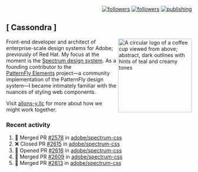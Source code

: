 <p align="right"><a rel="me" href="https://front-end.social/@castastrophe">
    <img alt="followers" title="Follow me on Mastodon" src="https://img.shields.io/mastodon/follow/109297102751309835?domain=https%3A%2F%2Ffront-end.social&label=Follow&logo=mastodon&logoColor=white&style=for-the-badge&labelColor=008080&color=006969"/></a>
  <a href="https://codepen.io/castastrophe/">
    <img alt="followers" title="Follow me on CodePen" src="https://img.shields.io/badge/23-1?color=640464&labelColor=7c007c&style=for-the-badge&logo=codepen&label=Follow"/></a>
<a href="https://castastrophe.medium.com/">
    <img alt="publishing" title="View articles on Medium" src="https://img.shields.io/badge/107-1?color=666&labelColor=444&label=subscribe&logo=medium&logoColor=white&style=for-the-badge"/></a>
</p>

## [&nbsp;Cassondra&nbsp;]

<img align="right" src="https://github-production-user-asset-6210df.s3.amazonaws.com/1840295/253016758-ba468774-1cd3-42c2-8f43-947b5eeb5edf.png" height="200" alt="A circular logo of a coffee cup viewed from above; abstract, dark outlines with hints of teal and creamy tones">

Front-end developer and architect of enterprise-scale design systems for Adobe; previously of Red Hat. My focus at the moment is the [Spectrum design system](https://github.com/adobe/spectrum-css). As a founding contributor to the [PatternFly&nbsp;Elements](https://github.com/patternfly/patternfly-elements) project&mdash;a community implementation of the PatternFly design system&mdash;I became intimately familiar with the nuances of styling web components.

Visit [allons-y.llc](http://allons-y.llc/) for more about how we might work together.

### Recent activity

<!--START_SECTION:activity-->
1. 🎉 Merged PR [#2578](https://github.com/adobe/spectrum-css/pull/2578) in [adobe/spectrum-css](https://github.com/adobe/spectrum-css)
2. ❌ Closed PR [#2615](https://github.com/adobe/spectrum-css/pull/2615) in [adobe/spectrum-css](https://github.com/adobe/spectrum-css)
3. 💪 Opened PR [#2616](https://github.com/adobe/spectrum-css/pull/2616) in [adobe/spectrum-css](https://github.com/adobe/spectrum-css)
4. 🎉 Merged PR [#2609](https://github.com/adobe/spectrum-css/pull/2609) in [adobe/spectrum-css](https://github.com/adobe/spectrum-css)
5. 🎉 Merged PR [#2613](https://github.com/adobe/spectrum-css/pull/2613) in [adobe/spectrum-css](https://github.com/adobe/spectrum-css)
<!--END_SECTION:activity-->
